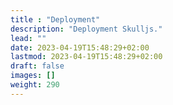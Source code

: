 ```yaml
---
title : "Deployment"
description: "Deployment Skulljs."
lead: ""
date: 2023-04-19T15:48:29+02:00
lastmod: 2023-04-19T15:48:29+02:00
draft: false
images: []
weight: 290
---
```

